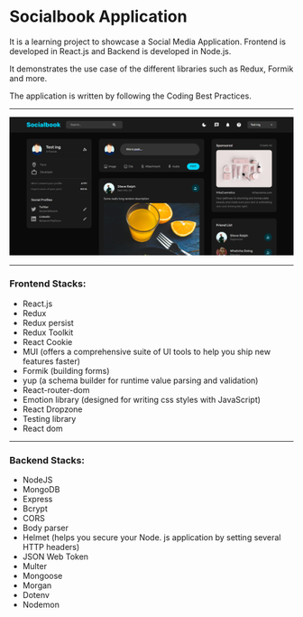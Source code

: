 # Socialbook Application

It is a learning project to showcase a Social Media Application. Frontend is developed in React.js and Backend is developed in Node.js. 

It demonstrates the use case of the different libraries such as Redux, Formik and more.

The application is written by following the Coding Best Practices.

<hr />

![Application demo](Screenshot%202023-03-24%20145545.png)

<hr />

### Frontend Stacks:
- React.js
- Redux
- Redux persist
- Redux Toolkit
- React Cookie
- MUI (offers a comprehensive suite of UI tools to help you ship new features faster)
- Formik (building forms)
- yup (a schema builder for runtime value parsing and validation)
- React-router-dom
- Emotion library (designed for writing css styles with JavaScript)
- React Dropzone
- Testing library
- React dom

<hr />

### Backend Stacks:
- NodeJS
- MongoDB
- Express
- Bcrypt
- CORS
- Body parser
- Helmet (helps you secure your Node. js application by setting several HTTP headers)
- JSON Web Token
- Multer
- Mongoose
- Morgan
- Dotenv
- Nodemon
